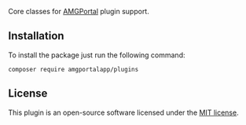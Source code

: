 Core classes for [AMGPortal](https://portal.alchemymedia.io/) plugin support.

## Installation

To install the package just run the following command:

```
composer require amgportalapp/plugins
```

## License

This plugin is an open-source software licensed under the [MIT license](https://opensource.org/licenses/MIT). 